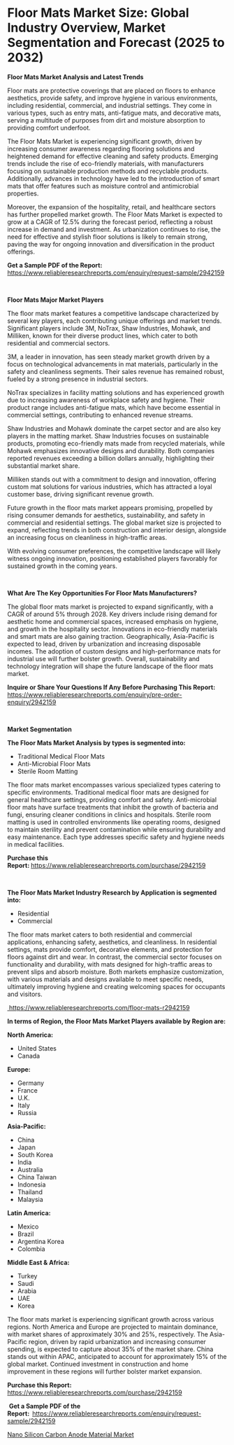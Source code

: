 <p><h1>Floor Mats Market Size: Global Industry Overview, Market Segmentation and Forecast (2025 to 2032)</h1></p><p><strong>Floor Mats Market Analysis and Latest Trends</strong></p>
<p><p>Floor mats are protective coverings that are placed on floors to enhance aesthetics, provide safety, and improve hygiene in various environments, including residential, commercial, and industrial settings. They come in various types, such as entry mats, anti-fatigue mats, and decorative mats, serving a multitude of purposes from dirt and moisture absorption to providing comfort underfoot.</p><p>The Floor Mats Market is experiencing significant growth, driven by increasing consumer awareness regarding flooring solutions and heightened demand for effective cleaning and safety products. Emerging trends include the rise of eco-friendly materials, with manufacturers focusing on sustainable production methods and recyclable products. Additionally, advances in technology have led to the introduction of smart mats that offer features such as moisture control and antimicrobial properties.</p><p>Moreover, the expansion of the hospitality, retail, and healthcare sectors has further propelled market growth. The Floor Mats Market is expected to grow at a CAGR of 12.5% during the forecast period, reflecting a robust increase in demand and investment. As urbanization continues to rise, the need for effective and stylish floor solutions is likely to remain strong, paving the way for ongoing innovation and diversification in the product offerings.</p></p>
<p><strong>Get a Sample PDF of the Report:&nbsp;</strong> <a href="https://www.reliableresearchreports.com/enquiry/request-sample/2942159?utm_campaign=3213&utm_medium=2&utm_source=Github&utm_content=ia&utm_term=15032025&utm_id=floor-mats">https://www.reliableresearchreports.com/enquiry/request-sample/2942159</a></p>
<p>&nbsp;</p>
<p><strong>Floor Mats Major Market Players</strong></p>
<p><p>The floor mats market features a competitive landscape characterized by several key players, each contributing unique offerings and market trends. Significant players include 3M, NoTrax, Shaw Industries, Mohawk, and Milliken, known for their diverse product lines, which cater to both residential and commercial sectors.</p><p>3M, a leader in innovation, has seen steady market growth driven by a focus on technological advancements in mat materials, particularly in the safety and cleanliness segments. Their sales revenue has remained robust, fueled by a strong presence in industrial sectors.</p><p>NoTrax specializes in facility matting solutions and has experienced growth due to increasing awareness of workplace safety and hygiene. Their product range includes anti-fatigue mats, which have become essential in commercial settings, contributing to enhanced revenue streams.</p><p>Shaw Industries and Mohawk dominate the carpet sector and are also key players in the matting market. Shaw Industries focuses on sustainable products, promoting eco-friendly mats made from recycled materials, while Mohawk emphasizes innovative designs and durability. Both companies reported revenues exceeding a billion dollars annually, highlighting their substantial market share.</p><p>Milliken stands out with a commitment to design and innovation, offering custom mat solutions for various industries, which has attracted a loyal customer base, driving significant revenue growth. </p><p>Future growth in the floor mats market appears promising, propelled by rising consumer demands for aesthetics, sustainability, and safety in commercial and residential settings. The global market size is projected to expand, reflecting trends in both construction and interior design, alongside an increasing focus on cleanliness in high-traffic areas. </p><p>With evolving consumer preferences, the competitive landscape will likely witness ongoing innovation, positioning established players favorably for sustained growth in the coming years.</p></p>
<p>&nbsp;</p>
<p><strong>What Are The Key Opportunities For Floor Mats Manufacturers?</strong></p>
<p><p>The global floor mats market is projected to expand significantly, with a CAGR of around 5% through 2028. Key drivers include rising demand for aesthetic home and commercial spaces, increased emphasis on hygiene, and growth in the hospitality sector. Innovations in eco-friendly materials and smart mats are also gaining traction. Geographically, Asia-Pacific is expected to lead, driven by urbanization and increasing disposable incomes. The adoption of custom designs and high-performance mats for industrial use will further bolster growth. Overall, sustainability and technology integration will shape the future landscape of the floor mats market.</p></p>
<p><strong>Inquire or Share Your Questions If Any Before Purchasing This Report:</strong> <a href="https://www.reliableresearchreports.com/enquiry/pre-order-enquiry/2942159?utm_campaign=3213&utm_medium=2&utm_source=Github&utm_content=ia&utm_term=15032025&utm_id=floor-mats">https://www.reliableresearchreports.com/enquiry/pre-order-enquiry/2942159</a></p>
<p>&nbsp;</p>
<p><strong>Market Segmentation</strong></p>
<p><strong>The Floor Mats Market Analysis by types is segmented into:</strong></p>
<p><ul><li>Traditional Medical Floor Mats</li><li>Anti-Microbial Floor Mats</li><li>Sterile Room Matting</li></ul></p>
<p><p>The floor mats market encompasses various specialized types catering to specific environments. Traditional medical floor mats are designed for general healthcare settings, providing comfort and safety. Anti-microbial floor mats have surface treatments that inhibit the growth of bacteria and fungi, ensuring cleaner conditions in clinics and hospitals. Sterile room matting is used in controlled environments like operating rooms, designed to maintain sterility and prevent contamination while ensuring durability and easy maintenance. Each type addresses specific safety and hygiene needs in medical facilities.</p></p>
<p><strong>Purchase this Report:&nbsp;</strong><a href="https://www.reliableresearchreports.com/purchase/2942159?utm_campaign=3213&utm_medium=2&utm_source=Github&utm_content=ia&utm_term=15032025&utm_id=floor-mats">https://www.reliableresearchreports.com/purchase/2942159</a></p>
<p>&nbsp;</p>
<p><strong>The Floor Mats Market Industry Research by Application is segmented into:</strong></p>
<p><ul><li>Residential</li><li>Commercial</li></ul></p>
<p><p>The floor mats market caters to both residential and commercial applications, enhancing safety, aesthetics, and cleanliness. In residential settings, mats provide comfort, decorative elements, and protection for floors against dirt and wear. In contrast, the commercial sector focuses on functionality and durability, with mats designed for high-traffic areas to prevent slips and absorb moisture. Both markets emphasize customization, with various materials and designs available to meet specific needs, ultimately improving hygiene and creating welcoming spaces for occupants and visitors.</p></p>
<p><a href="https://www.reliableresearchreports.com/floor-mats-r2942159?utm_campaign=3213&utm_medium=2&utm_source=Github&utm_content=ia&utm_term=15032025&utm_id=floor-mats">&nbsp;https://www.reliableresearchreports.com/floor-mats-r2942159</a></p>
<p><strong>In terms of Region, the Floor Mats Market Players available by Region are:</strong></p>
<p>
    <p> <strong> North America: </strong>
        <ul>
            <li>United States</li>
            <li>Canada</li>
        </ul>
        </p> 
    <p> <strong> Europe: </strong>
        <ul>
            <li>Germany</li>
            <li>France</li>
            <li>U.K.</li>
            <li>Italy</li>
            <li>Russia</li>
        </ul>
        </p> 
    <p> <strong> Asia-Pacific: </strong>
        <ul>
            <li>China</li>
            <li>Japan</li>
            <li>South Korea</li>
            <li>India</li>
            <li>Australia</li>
            <li>China Taiwan</li>
            <li>Indonesia</li>
            <li>Thailand</li>
            <li>Malaysia</li>
        </ul>
        </p> 
    <p> <strong> Latin America: </strong>
        <ul>
            <li>Mexico</li>
            <li>Brazil</li>
            <li>Argentina Korea</li>
            <li>Colombia</li>
        </ul>
        </p> 
    <p> <strong> Middle East & Africa: </strong>
        <ul>
            <li>Turkey</li>
            <li>Saudi</li>
            <li>Arabia</li>
            <li>UAE</li>
            <li>Korea</li>
        </ul>
    </p>
    </p>
<p><p>The floor mats market is experiencing significant growth across various regions. North America and Europe are projected to maintain dominance, with market shares of approximately 30% and 25%, respectively. The Asia-Pacific region, driven by rapid urbanization and increasing consumer spending, is expected to capture about 35% of the market share. China stands out within APAC, anticipated to account for approximately 15% of the global market. Continued investment in construction and home improvement in these regions will further bolster market expansion.</p></p>
<p><strong>Purchase this Report: </strong><a href="https://www.reliableresearchreports.com/purchase/2942159?utm_campaign=3213&utm_medium=2&utm_source=Github&utm_content=ia&utm_term=15032025&utm_id=floor-mats">https://www.reliableresearchreports.com/purchase/2942159</a></p>
<p>&nbsp;<strong>Get a Sample PDF of the Report:&nbsp;&nbsp;</strong><a href="https://www.reliableresearchreports.com/enquiry/request-sample/2942159?utm_campaign=3213&utm_medium=2&utm_source=Github&utm_content=ia&utm_term=15032025&utm_id=floor-mats">https://www.reliableresearchreports.com/enquiry/request-sample/2942159</a></p>
<p><strong></strong></p>
<p><p><a href="https://github.com/denbelnmer50/Market-Research-Report-List-1/blob/main/nano-silicon-carbon-anode-material-market.md?utm_campaign=3213&utm_medium=2&utm_source=Github&utm_content=ia&utm_term=15032025&utm_id=floor-mats">Nano Silicon Carbon Anode Material Market</a></p></p>